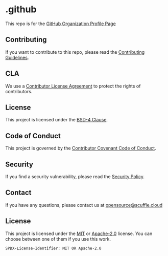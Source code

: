 # .github

This repo is for the [GitHub Organization Profile Page](https://github.com/ScuffleCloud)

## Contributing

If you want to contribute to this repo, please read the [Contributing Guidelines](CONTRIBUTING.md).

## CLA

We use a [Contributor License Agreement](CLA.md) to protect the rights of contributors.

## License

This project is licensed under the [BSD-4 Clause](LICENSE.md).

## Code of Conduct

This project is governed by the [Contributor Covenant Code of Conduct](CODE_OF_CONDUCT.md).

## Security

If you find a security vulnerability, please read the [Security Policy](SECURITY.md).

## Contact

If you have any questions, please contact us at [opensource@scuffle.cloud](mailto:opensource@scuffle.cloud)

## License

This project is licensed under the [MIT](LICENSE.MIT) or [Apache-2.0](LICENSE.Apache-2.0) license.
You can choose between one of them if you use this work.

`SPDX-License-Identifier: MIT OR Apache-2.0`
